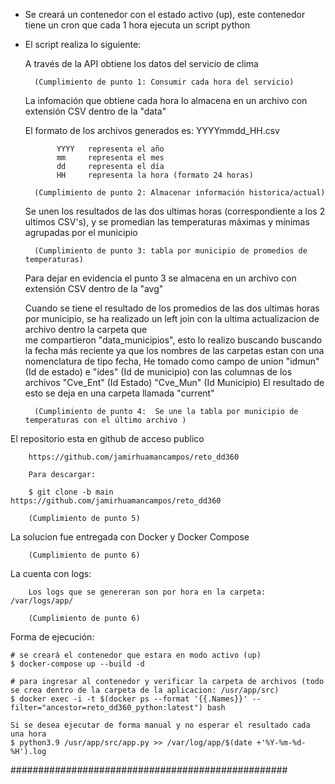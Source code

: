
- Se creará un contenedor con el estado activo (up), este contenedor tiene un cron que cada 1 hora ejecuta un script python

- El script realiza lo siguiente:

   A través de la API obtiene los datos del servicio de clima 
   
		(Cumplimiento de punto 1: Consumir cada hora del servicio)
   
   La infomación que obtiene cada hora lo almacena en un archivo con extensión CSV dentro de la "data"  
   
   El formato de los archivos generados es: YYYYmmdd_HH.csv
   
             YYYY 	representa el año
			 mm 	representa el mes
			 dd     representa el día
			 HH		representa la hora (formato 24 horas)
			
		(Cumplimiento de punto 2: Almacenar información historica/actual)
			 
	Se unen los resultados de las dos ultimas horas (correspondiente a los 2 ultimos CSV's), y se promedian las temperaturas máximas y mínimas agrupadas por el municipio 
	
		(Cumplimiento de punto 3: tabla por municipio de promedios de temperaturas)

     Para dejar en evidencia el punto 3 se almacena en un archivo con extensión CSV dentro de la "avg"
	 
	 Cuando se tiene el resultado de los promedios de las dos ultimas horas por municipio, se ha realizado un left join con la ultima actualizacion de archivo dentro la carpeta que  
	 me compartieron "data_municipios", esto lo realizo buscando buscando la fecha más reciente ya que los nombres de las carpetas estan con una nomenclatura de tipo fecha,
	 He tomado como campo de union "idmun" (Id de estado) e "ides" (Id de municipio) con las columnas de los archivos "Cve_Ent" (Id Estado) "Cve_Mun" (Id Municipio) 
	 El resultado de esto se deja en una carpeta llamada "current" 
	 
	    (Cumplimiento de punto 4:  Se une la tabla por municipio de temperaturas con el último archivo )

El repositorio esta en github de acceso publico

		https://github.com/jamirhuamancampos/reto_dd360
		
		Para descargar:

		$ git clone -b main https://github.com/jamirhuamancampos/reto_dd360

		(Cumplimiento de punto 5)

La solucion fue entregada con Docker y Docker Compose 

		(Cumplimiento de punto 6)
		
La cuenta con logs:

		Los logs que se genereran son por hora en la carpeta: /var/logs/app/

		(Cumplimiento de punto 6)		
		
Forma de ejecución:

	# se creará el contenedor que estara en modo activo (up)
	$ docker-compose up --build -d
	
	# para ingresar al contenedor y verificar la carpeta de archivos (todo se crea dentro de la carpeta de la aplicacion: /usr/app/src)	
	$ docker exec -i -t $(docker ps --format '{{.Names}}' --filter="ancestor=reto_dd360_python:latest") bash
	
	Si se desea ejecutar de forma manual y no esperar el resultado cada una hora
	$ python3.9 /usr/app/src/app.py >> /var/log/app/$(date +'%Y-%m-%d-%H').log

##################################################
